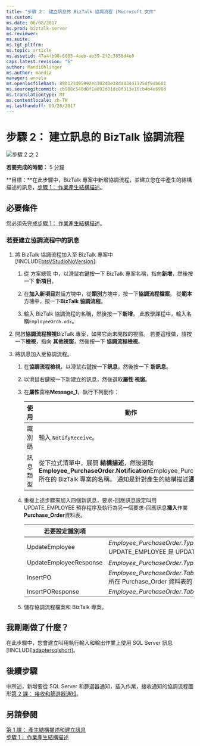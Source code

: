 ```yaml
---
title: "步驟 2： 建立訊息的 BizTalk 協調流程 |Microsoft 文件"
ms.custom: 
ms.date: 06/08/2017
ms.prod: biztalk-server
ms.reviewer: 
ms.suite: 
ms.tgt_pltfrm: 
ms.topic: article
ms.assetid: 47a4fb98-6085-4aeb-ab39-2f2c3858d4e0
caps.latest.revision: "6"
author: MandiOhlinger
ms.author: mandia
manager: anneta
ms.openlocfilehash: 89b121d95992eb30240e38da434d1125df9db681
ms.sourcegitcommit: cb908c540d8f1a692d01dc8f313e16cb4b4e696d
ms.translationtype: MT
ms.contentlocale: zh-TW
ms.lasthandoff: 09/20/2017
---
```

# <a name="step-2-create-messages-for-biztalk-orchestrations"></a>步驟 2： 建立訊息的 BizTalk 協調流程
![步驟 2 之 2](../../adapters-and-accelerators/adapter-sql/media/step-2of2.gif "Step_2of2")  
  
 **若要完成的時間：** 5 分鐘  
  
 **目標：**在此步驟中，BizTalk 專案中新增協調流程，並建立您在中產生的結構描述的訊息，[步驟 1： 作業產生結構描述](../../adapters-and-accelerators/adapter-sql/step-1-generate-schema-for-operations.md)。  
  
## <a name="prerequisites"></a>必要條件  
 您必須先完成[步驟 1： 作業產生結構描述](../../adapters-and-accelerators/adapter-sql/step-1-generate-schema-for-operations.md)。  
  
### <a name="to-create-messages-in-an-orchestration"></a>若要建立協調流程中的訊息  
  
1.  將 BizTalk 協調流程加入至 BizTalk 專案中[!INCLUDE[btsVStudioNoVersion](../../includes/btsvstudionoversion-md.md)]:  
  
    1.  從 方案總管 中，以滑鼠右鍵按一下 BizTalk 專案名稱，指向**新增**，然後按一下 **新項目**。  
  
    2.  在**加入新項目**對話方塊中，從**類別**方塊中，按一下**協調流程檔案**。 從**範本**方塊中，按一下**BizTalk 協調流程**。  
  
    3.  輸入 BizTalk 協調流程的名稱，然後按一下**新增**。 此教學課程中，輸入名稱`EmployeeOrch.odx`。  
  
2.  開啟**協調流程檢視**BizTalk 專案，如果它尚未開啟的視窗。 若要這樣做，請按一下**檢視**，指向 **其他視窗**，然後按一下 **協調流程檢視**。  
  
3.  將訊息加入至協調流程。  
  
    1.  在**協調流程檢視**，以滑鼠右鍵按一下**訊息**，然後按一下 **新訊息**。  
  
    2.  以滑鼠右鍵按一下新建立的訊息，然後選取**屬性 視窗**。  
  
    3.  在**屬性**窗格**Message_1**，執行下列動作：  
  
        |使用|動作|  
        |--------------|----------------|  
        |識別碼|輸入 `NotifyReceive`。|  
        |訊息類型|從下拉式清單中，展開 **結構描述**，然後選取**Employee_PurchaseOrder.Notification**Employee_PurchaseOrder 所在的 BizTalk 專案的名稱。 通知是針對產生的結構描述**通知**作業。|  
  
    4.  重複上述步驟來加入四個新訊息，要求-回應訊息設定叫用 UPDATE_EMPLOYEE 預存程序及執行為另一個要求-回應訊息**插入**作業**Purchase_Order**資料表。  
  
        |若要設定識別項|若要設定訊息類型|  
        |-----------------------|-------------------------|  
        |UpdateEmployee|*Employee_PurchaseOrder.TypedProcedure_dbo。UPDATE_EMPLOYEE*，其中 TypedProcedure_dbo。UPDATE_EMPLOYEE 是 UPDATE_EMPLOYEE 的結構描述的預存程序。|  
        |UpdateEmployeeResponse|*Employee_PurchaseOrder.TypedProcedure_dbo。UPDATE_EMPLOYEEResponse*|  
        |InsertPO|*Employee_PurchaseOrder.TableOperation_dbo_Purchase_Order.Insert*TableOperation_dbo_Purchase_Order.Insert 所在 Purchase_Order 資料表的 Insert 作業的結構描述。|  
        |InsertPOResponse|*Employee_PurchaseOrder.TableOperation_dbo_Purchase_Order.InsertResponse*|  
  
    5.  儲存協調流程檔案和 BizTalk 專案。  
  
## <a name="what-did-i-just-do"></a>我剛剛做了什麼？  
 在此步驟中，您會建立叫用執行輸入和輸出作業上使用 SQL Server 訊息[!INCLUDE[adaptersqlshort](../../includes/adaptersqlshort-md.md)]。  
  
## <a name="next-steps"></a>後續步驟  
 中所述，新增要從 SQL Server 和篩選器通知，插入作業，接收通知的協調流程圖形[第 2 課： 接收和篩選器通知](../../adapters-and-accelerators/adapter-sql/lesson-2-receive-and-filter-notifications.md)。  
  
## <a name="see-also"></a>另請參閱  
 [第 1 課： 產生結構描述和建立訊息](../../adapters-and-accelerators/adapter-sql/lesson-1-generate-schemas-and-create-messages.md)   
 [步驟 1： 作業產生結構描述](../../adapters-and-accelerators/adapter-sql/step-1-generate-schema-for-operations.md)